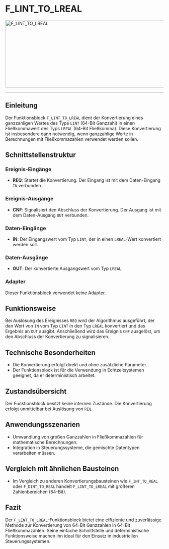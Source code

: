 # F_LINT_TO_LREAL

<img width="1448" height="214" alt="F_LINT_TO_LREAL" src="https://github.com/user-attachments/assets/411d5efa-708f-43f3-8da5-db0f863bcd2c" />

* * * * * * * * * *
## Einleitung
Der Funktionsblock `F_LINT_TO_LREAL` dient der Konvertierung eines ganzzahligen Wertes des Typs `LINT` (64-Bit Ganzzahl) in einen Fließkommawert des Typs `LREAL` (64-Bit Fließkomma). Diese Konvertierung ist insbesondere dann notwendig, wenn ganzzahlige Werte in Berechnungen mit Fließkommazahlen verwendet werden sollen.

## Schnittstellenstruktur

### **Ereignis-Eingänge**
- **REQ**: Startet die Konvertierung. Der Eingang ist mit dem Daten-Eingang `IN` verbunden.

### **Ereignis-Ausgänge**
- **CNF**: Signalisiert den Abschluss der Konvertierung. Der Ausgang ist mit dem Daten-Ausgang `OUT` verbunden.

### **Daten-Eingänge**
- **IN**: Der Eingangswert vom Typ `LINT`, der in einen `LREAL`-Wert konvertiert werden soll.

### **Daten-Ausgänge**
- **OUT**: Der konvertierte Ausgangswert vom Typ `LREAL`.

### **Adapter**
Dieser Funktionsblock verwendet keine Adapter.

## Funktionsweise
Bei Auslösung des Ereignisses `REQ` wird der Algorithmus ausgeführt, der den Wert von `IN` vom Typ `LINT` in den Typ `LREAL` konvertiert und das Ergebnis an `OUT` ausgibt. Anschließend wird das Ereignis `CNF` ausgelöst, um den Abschluss der Konvertierung zu signalisieren.

## Technische Besonderheiten
- Die Konvertierung erfolgt direkt und ohne zusätzliche Parameter.
- Der Funktionsblock ist für die Verwendung in Echtzeitsystemen geeignet, da er deterministisch arbeitet.

## Zustandsübersicht
Der Funktionsblock besitzt keine internen Zustände. Die Konvertierung erfolgt unmittelbar bei Auslösung von `REQ`.

## Anwendungsszenarien
- Umwandlung von großen Ganzzahlen in Fließkommazahlen für mathematische Berechnungen.
- Integration in Steuerungssysteme, die gemischte Datentypen verarbeiten müssen.

## Vergleich mit ähnlichen Bausteinen
- Im Vergleich zu anderen Konvertierungsbausteinen wie `F_INT_TO_REAL` oder `F_DINT_TO_REAL` handelt `F_LINT_TO_LREAL` mit größeren Zahlenbereichen (64-Bit).

## Fazit
Der `F_LINT_TO_LREAL`-Funktionsblock bietet eine effiziente und zuverlässige Methode zur Konvertierung von 64-Bit Ganzzahlen in 64-Bit Fließkommazahlen. Seine einfache Schnittstelle und deterministische Funktionsweise machen ihn ideal für den Einsatz in industriellen Steuerungssystemen.
